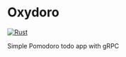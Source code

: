 # Oxydoro

[![Rust](https://github.com/dmweis/oxydoro/workflows/Rust/badge.svg)](https://github.com/dmweis/oxydoro/actions)

Simple Pomodoro todo app with gRPC
